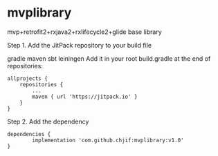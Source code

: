 # mvplibrary
mvp+retrofit2+rxjava2+rxlifecycle2+glide base library

Step 1. Add the JitPack repository to your build file

gradle
maven
sbt
leiningen
Add it in your root build.gradle at the end of repositories:

	allprojects {
		repositories {
			...
			maven { url 'https://jitpack.io' }
		}
	}
Step 2. Add the dependency

	dependencies {
	        implementation 'com.github.chjif:mvplibrary:v1.0'
	}
